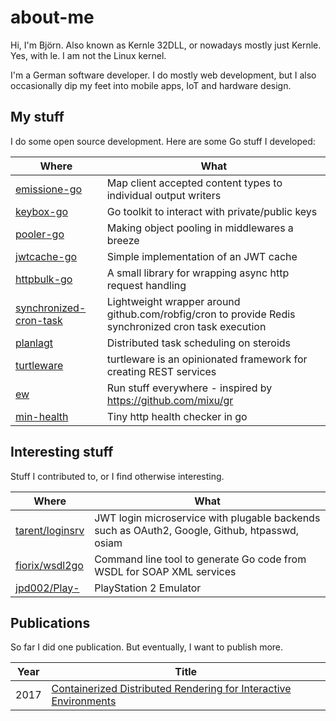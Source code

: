 # about-me

Hi, I'm Björn. Also known as Kernle 32DLL, or nowadays mostly just Kernle. Yes, with le. I am not the Linux kernel.

I'm a German software developer. I do mostly web development, but I also occasionally dip my feet into mobile apps,
IoT and hardware design.

## My stuff

I do some open source development. Here are some Go stuff I developed:

| Where                                                                           | What                                                                                                |
|---------------------------------------------------------------------------------|-----------------------------------------------------------------------------------------------------|
| [emissione-go](https://github.com/kernle32dll/emissione-go)                     | Map client accepted content types to individual output writers                                      |
| [keybox-go](https://github.com/kernle32dll/keybox-go)                           | Go toolkit to interact with private/public keys                                                       |
| [pooler-go](https://github.com/kernle32dll/pooler-go)                           | Making object pooling in middlewares a breeze                                                       |
| [jwtcache-go](https://github.com/kernle32dll/jwtcache-go)                       | Simple implementation of an JWT cache                                                               |
| [httpbulk-go](https://github.com/kernle32dll/httpbulk-go)                       | A small library for wrapping async http request handling                                            |
| [synchronized-cron-task](https://github.com/kernle32dll/synchronized-cron-task) | Lightweight wrapper around github.com/robfig/cron to provide Redis synchronized cron task execution |
| [planlagt](https://github.com/kernle32dll/planlagt)                             | Distributed task scheduling on steroids                                                             |
| [turtleware](https://github.com/kernle32dll/turtleware)                         | turtleware is an opinionated framework for creating REST services  |
| [ew](https://github.com/kernle32dll/ew)                                         | Run stuff everywhere - inspired by https://github.com/mixu/gr      |
| [min-health](https://github.com/kernle32dll/min-health)                         | Tiny http health checker in go                                     |

## Interesting stuff

Stuff I contributed to, or I find otherwise interesting.

| Where                                                 | What                                                                                          |
|-------------------------------------------------------|-----------------------------------------------------------------------------------------------|
| [tarent/loginsrv](https://github.com/tarent/loginsrv) | JWT login microservice with plugable backends such as OAuth2, Google, Github, htpasswd, osiam |
| [fiorix/wsdl2go](https://github.com/fiorix/wsdl2go)   | Command line tool to generate Go code from WSDL for SOAP XML services                         |
| [jpd002/Play-](https://github.com/jpd002/Play-)       | PlayStation 2 Emulator                                                                        |

## Publications

So far I did one publication. But eventually, I want to publish more.

| Year | Title                                                                                                                               |
|------|-------------------------------------------------------------------------------------------------------------------------------------|
| 2017 | [Containerized Distributed Rendering for Interactive Environments](https://scholar.google.com/scholar?cluster=14416675114033328115) |
